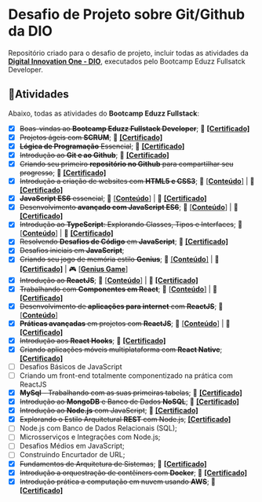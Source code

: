 # Desafio de Projeto sobre Git/Github da DIO

Repositório criado para o desafio de projeto, incluir todas as atividades da [**Digital Innovation One - DIO**](https://web.dio.me/track/eduzz-fullstack-developer-3), executados pelo Bootcamp Eduzz Fullsatck Developer.

## :bookmark_tabs:Atividades

Abaixo, todas as atividades do **Bootcamp Eduzz Fullstack**:

- [x] ~~Boas-vindas ao **Bootcamp Eduzz Fullstack Developer**~~; :paperclip: [**[Certificado]**](https://www.dio.me/certificate/EDB8D931)
- [x] ~~Projetos ágeis com **SCRUM**~~; :paperclip: [**[Certificado]**](https://www.dio.me/certificate/2B8735E1)
- [x] ~~**Lógica de Programação** Essencial~~; :paperclip: [**[Certificado]**](https://www.dio.me/certificate/5E21E965)
- [x] ~~Introdução ao **Git e ao Github**~~; :paperclip: [**[Certificado]**](https://www.dio.me/certificate/F3DD3613)
- [x] ~~Criando seu primeiro **repositório no Github** para compartilhar seu progresso~~; :paperclip: [**[Certificado]**](https://www.dio.me/certificate/313C7852)
- [x] ~~Introdução a criação de websites com **HTML5 e CSS3**~~; :file_folder: [[**Conteúdo**]]() | :paperclip: [**[Certificado]**](https://www.dio.me/certificate/E790C2CF)
- [x] ~~**JavaScript ES6** essencial~~;  :file_folder: [[**Conteúdo**]]() | :paperclip: [**[Certificado]**](https://www.dio.me/certificate/40D3EAA7)
- [x] ~~Desenvolvimento **avançado com JavaScript ES6**~~; :file_folder: [[**Conteúdo**]]() | :paperclip: [**[Certificado]**](https://www.dio.me/certificate/6CD15B89)
- [x] ~~Introdução ao **TypeScript**: Explorando Classes, Tipos e Interfaces~~; :file_folder: [[**Conteúdo**]]() | :paperclip: [**[Certificado]**](https://www.dio.me/certificate/D3D51083)
- [x] ~~Resolvendo **Desafios de Código** em **JavaScript**~~; :paperclip: [**[Certificado]**](https://www.dio.me/certificate/5EAF568A)
- [x] ~~Desafios iniciais em **JavaScript**~~;
- [x] ~~Criando seu jogo de memória estilo **Genius**~~; :file_folder: [[**Conteúdo**]](https://github.com/helsonmatos/project-genius-dio-eduzz) | :paperclip: [**[Certificado]**]() | :video_game: [[**Genius Game**]](https://github.com/helsonmatos/project-genius-dio-eduzz)
- [x] ~~Introdução ao **ReactJS**~~; :file_folder: [[**Conteúdo**]]() | :paperclip: [**[Certificado]**](https://www.dio.me/certificate/EC044476)
- [x] ~~Trabalhando com **Componentes em React**~~; :file_folder: [[**Conteúdo**]]() | :paperclip: [**[Certificado]**](https://www.dio.me/certificate/CBDE24BE)
- [x] ~~Desenvolvimento de **aplicações para internet** com **ReactJS**~~; :file_folder: [[**Conteúdo**]]()
- [x] ~~**Práticas avançadas** em projetos com **ReactJS**~~; :file_folder: [[**Conteúdo**]]() | :paperclip: [**[Certificado]**](https://www.dio.me/certificate/9E81F86E)
- [x] ~~Introdução aos **React Hooks**~~; :paperclip: [**[Certificado]**](https://www.dio.me/certificate/0F5C2D88)
- [x] ~~Criando aplicações móveis multiplataforma com **React Native**~~; [**[Certificado]**](https://www.dio.me/certificate/4F983C56)
- [ ] Desafios Básicos de JavaScript
- [ ] Criando um front-end totalmente componentizado na prática com ReactJS
- [x] ~~**MySql** - Trabalhando com as suas primeiras tabelas~~; :paperclip: [**[Certificado]**](https://www.dio.me/certificate/09C0C818)
- [x] ~~Introdução ao **MongoDB** e Banco de Dados **NoSQL**~~; :paperclip: [**[Certificado]**](https://www.dio.me/certificate/A619E179)
- [X] ~~Introdução ao **Node.js** com JavaScript~~; :paperclip: [**[Certificado]**](https://www.dio.me/certificate/CCBFA4D6)
- [x] ~~Explorando o Estilo Arquitetural **REST** com Node.js~~; [**[Certificado]**](https://www.dio.me/certificate/A1277C1A)
- [ ] Node.js com Banco de Dados Relacionais (SQL);
- [ ] Microsserviços e Integrações com Node.js;
- [ ] Desafios Médios em JavaScript;
- [ ] Construindo Encurtador de URL;
- [x] ~~Fundamentos de Arquitetura de Sistemas~~; :paperclip: [**[Certificado]**](https://www.dio.me/certificate/458ECEA1)
- [x] ~~Introdução a orquestração de contêiners com **Docker**~~; :paperclip: [**[Certificado]**](https://www.dio.me/certificate/DB1F397F)
- [x] ~~Introdução prática a computação em nuvem usando **AWS**~~; :paperclip: [**[Certificado]**](https://www.dio.me/certificate/2C8CE8CC)
